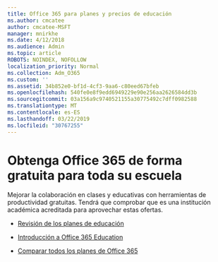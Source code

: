 ```yaml
---
title: Office 365 para planes y precios de educación
ms.author: cmcatee
author: cmcatee-MSFT
manager: mnirkhe
ms.date: 4/12/2018
ms.audience: Admin
ms.topic: article
ROBOTS: NOINDEX, NOFOLLOW
localization_priority: Normal
ms.collection: Adm_O365
ms.custom: ''
ms.assetid: 34b852e0-bf1d-4cf3-9aa6-c80eed67bfeb
ms.openlocfilehash: 540fe0e8f9edd6949229e90e256aa2626584dd3b
ms.sourcegitcommit: 03a156a9c9740521155a30775492c7dff0982588
ms.translationtype: MT
ms.contentlocale: es-ES
ms.lasthandoff: 03/22/2019
ms.locfileid: "30767255"
---
```

# <a name="get-office-365-free-for-your-entire-school"></a>Obtenga Office 365 de forma gratuita para toda su escuela

Mejorar la colaboración en clases y educativas con herramientas de productividad gratuitas. Tendrá que comprobar que es una institución académica acreditada para aprovechar estas ofertas.
  
- [Revisión de los planes de educación](https://products.office.com/academic/compare-office-365-education-plans)
    
- [Introducción a Office 365 Education](https://support.office.com/article/ab02abe5-a1ee-458c-b749-5b44416ccf1)
    
- [Comparar todos los planes de Office 365](https://products.office.com/business/compare-more-office-365-for-business-plans)
    

